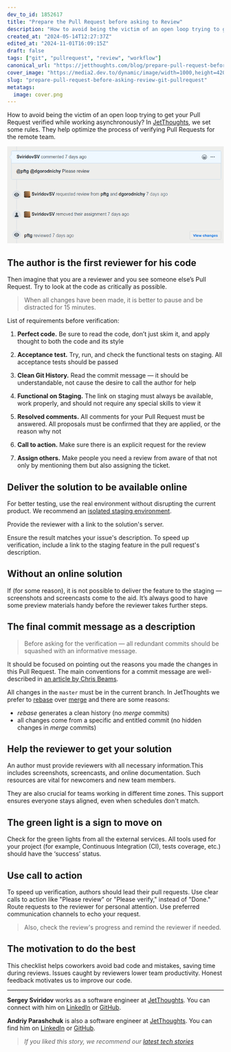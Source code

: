 ```yaml
---
dev_to_id: 1852617
title: "Prepare the Pull Request before asking to Review"
description: "How to avoid being the victim of an open loop trying to get your Pull Request verified while working..."
created_at: "2024-05-14T12:27:37Z"
edited_at: "2024-11-01T16:09:15Z"
draft: false
tags: ["git", "pullrequest", "review", "workflow"]
canonical_url: "https://jetthoughts.com/blog/prepare-pull-request-before-asking-review-git-pullrequest/"
cover_image: "https://media2.dev.to/dynamic/image/width=1000,height=420,fit=cover,gravity=auto,format=auto/https%3A%2F%2Fraw.githubusercontent.com%2Fjetthoughts%2Fjetthoughts.github.io%2Fmaster%2Fstatic%2Fassets%2Fimg%2Fblog%2Fprepare-pull-request-before-asking-review-git-pullrequest%2Ffile_0.png"
slug: "prepare-pull-request-before-asking-review-git-pullrequest"
metatags:
  image: cover.png
---
```

How to avoid being the victim of an open loop trying to get your Pull Request verified while working asynchronously? In [JetThoughts](https://www.jetthoughts.com/), we set some rules. They help optimize the process of verifying Pull Requests for the remote team.

![github activity history per pull request](file_0.png)

## The author is the first reviewer for his code

Then imagine that you are a reviewer and you see someone else’s Pull Request. Try to look at the code as critically as possible.

> When all changes have been made, it is better to pause and be distracted for 15 minutes.

List of requirements before verification:

 1. **Perfect code.** Be sure to read the code, don’t just skim it, and apply thought to both the code and its style

 2. **Acceptance test.** Try, run, and check the functional tests on staging. All acceptance tests should be passed

 3. **Clean Git History.** Read the commit message — it should be understandable, not cause the desire to call the author for help

 4. **Functional on Staging.** The link on staging must always be available, work properly, and should not require any special skills to view it

 5. **Resolved comments.** All comments for your Pull Request must be answered. All proposals must be confirmed that they are applied, or the reason why not

 6. **Call to action.** Make sure there is an explicit request for the review

 7. **Assign others.** Make people you need a review from aware of that not only by mentioning them but also assigning the ticket.

## Deliver the solution to be available online

For better testing, use the real environment without disrupting the current product. We recommend an [isolated staging environment](https://jetthoughts.com/blog/heroku-reviews-apps-prevent-delivering-bugs-on-production-ci-startup/).

Provide the reviewer with a link to the solution's server.

Ensure the result matches your issue's description. To speed up verification, include a link to the staging feature in the pull request's description.

## Without an online solution

If (for some reason), it is not possible to deliver the feature to the staging — screenshots and screencasts come to the aid. It’s always good to have some preview materials handy before the reviewer takes further steps.

## The final commit message as a description

> Before asking for the verification — all redundant commits should be squashed with an informative message.

It should be focused on pointing out the reasons you made the changes in this Pull Request. The main conventions for a commit message are well-described in [an article by Chris Beams](https://chris.beams.io/posts/git-commit/).

All changes in the `master` must be in the current branch. In JetThoughts we prefer to [rebase](https://git-scm.com/docs/git-rebase) over [merge](https://git-scm.com/docs/git-merge) and there are some reasons:

- _rebase_ generates a clean history (no _merge_ commits)
- all changes come from a specific and entitled commit (no hidden changes in _merge_ commits)

## Help the reviewer to get your solution

An author must provide reviewers with all necessary information.This includes screenshots, screencasts, and online documentation. Such resources are vital for newcomers and new team members.

They are also crucial for teams working in different time zones. This support ensures everyone stays aligned, even when schedules don't match.

## The green light is a sign to move on

Check for the green lights from all the external services. All tools used for your project (for example, Continuous Integration (CI), tests coverage, etc.) should have the ‘success’ status.

## Use call to action

To speed up verification, authors should lead their pull requests. Use clear calls to action like "Please review" or "Please verify," instead of "Done." Route requests to the reviewer for personal attention. Use preferred communication channels to echo your request. 

> Also, check the review's progress and remind the reviewer if needed.

## The motivation to do the best

This checklist helps coworkers avoid bad code and mistakes, saving time during reviews. Issues caught by reviewers lower team productivity. Honest feedback motivates us to improve our code.

---

**Sergey Sviridov** works as a software engineer at [JetThoughts](https://www.jetthoughts.com/). You can connect with him on [LinkedIn](https://www.linkedin.com/in/sergey-sviridov-83007199) or [GitHub](https://github.com/SviridovSV).

**Andriy Parashchuk** is also a software engineer at [JetThoughts](https://www.jetthoughts.com/). You can find him on [LinkedIn](https://www.linkedin.com/in/andriy-parashchuk-3aa56468/) or [GitHub](https://github.com/andriyParashchuk).

> *If you liked this story, we recommend our [latest tech stories](https://www.jetthoughts.com/blog/)*
